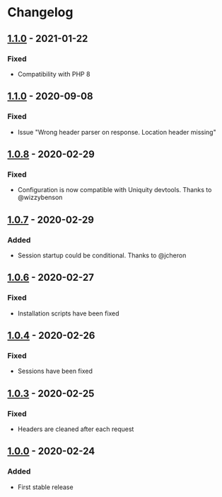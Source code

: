 # Changelog
## [1.1.0] - 2021-01-22

### Fixed

- Compatibility with PHP 8

## [1.1.0] - 2020-09-08

### Fixed

- Issue "Wrong header parser on response. Location header missing"

## [1.0.8] - 2020-02-29

### Fixed

- Configuration is now compatible with Uniquity devtools. Thanks to @wizzybenson

## [1.0.7] - 2020-02-29

### Added

- Session startup could be conditional. Thanks to @jcheron

## [1.0.6] - 2020-02-27

### Fixed

- Installation scripts have been fixed

## [1.0.4] - 2020-02-26

### Fixed

- Sessions have been fixed

## [1.0.3] - 2020-02-25

### Fixed

- Headers are cleaned after each request

## [1.0.0] - 2020-02-24

### Added

- First stable release

[1.1.1]: https://github.com/Lapinskas/roadrunner-ubiquity/releases/tag/1.1.1
[1.1.0]: https://github.com/Lapinskas/roadrunner-ubiquity/releases/tag/1.1.0
[1.0.8]: https://github.com/Lapinskas/roadrunner-ubiquity/releases/tag/1.0.8
[1.0.7]: https://github.com/Lapinskas/roadrunner-ubiquity/releases/tag/1.0.7
[1.0.6]: https://github.com/Lapinskas/roadrunner-ubiquity/releases/tag/1.0.6
[1.0.4]: https://github.com/Lapinskas/roadrunner-ubiquity/releases/tag/1.0.4
[1.0.3]: https://github.com/Lapinskas/roadrunner-ubiquity/releases/tag/1.0.3
[1.0.0]: https://github.com/Lapinskas/roadrunner-ubiquity/releases/tag/1.0.0
